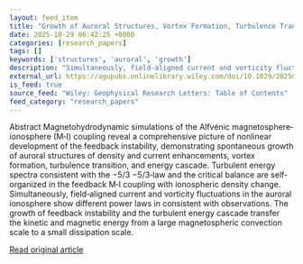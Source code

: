 ```yaml
---
layout: feed_item
title: "Growth of Auroral Structures, Vortex Formation, Turbulence Transition, and Energy Cascade in Alfvénic Magnetosphere‐Ionosphere Coupling"
date: 2025-10-29 06:42:25 +0000
categories: [research_papers]
tags: []
keywords: ['structures', 'auroral', 'growth']
description: "Simultaneously, field‐aligned current and vorticity fluctuations in the auroral ionosphere show different power laws in consistent with observations"
external_url: https://agupubs.onlinelibrary.wiley.com/doi/10.1029/2025GL118354?af=R
is_feed: true
source_feed: "Wiley: Geophysical Research Letters: Table of Contents"
feed_category: "research_papers"
---
```


Abstract Magnetohydrodynamic simulations of the Alfvénic magnetosphere‐ionosphere (M‐I) coupling reveal a comprehensive picture of nonlinear development of the feedback instability, demonstrating spontaneous growth of auroral structures of density and current enhancements, vortex formation, turbulence transition, and energy cascade. Turbulent energy spectra consistent with the −5/3 ${-}5/3$‐law and the critical balance are self‐organized in the feedback M‐I coupling with ionospheric density change. Simultaneously, field‐aligned current and vorticity fluctuations in the auroral ionosphere show different power laws in consistent with observations. The growth of feedback instability and the turbulent energy cascade transfer the kinetic and magnetic energy from a large magnetospheric convection scale to a small dissipation scale.

[Read original article](https://agupubs.onlinelibrary.wiley.com/doi/10.1029/2025GL118354?af=R)
